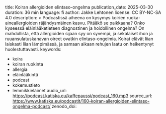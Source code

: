 title: Koiran allergioiden elintaso-ongelma
publication_date: 2025-03-30
duration: 36 min
language: fi
author: Jakke Lehtonen
license: CC BY-NC-SA 4.0
description: >
  Podcastissä aiheena on kysymys koirien ruoka-aineallergioiden räjähdysmäinen kasvu. Pitääkö se paikkaana? Onko kyseessä eläinlääketieteen diagnostinen ja hoidollinen ongelma?
  On mahdollista, että allergioiden sijaan syy on syvempi, ja sekalaiset ihon ja ruuansulatuskanavan oireet ovatkin elintaso-ongelmia. Koirat elävät liian laiskasti liian lämpimässä, ja samaan aikaan rehujen laatu on heikentynyt huolestuttavasti.
keywords:
  - koira
  - koiran ruokinta
  - allergia
  - eläinlääkintä
  - podcast
  - kokemustieto
  - lemmikkieläimet
audio_url: https://podcast.katiska.eu/kaffepaussi/podcast_160.mp3
source_url: https://www.katiska.eu/podcastit/160-koiran-allergioiden-elintaso-ongelma-podcast/
zenodo_doi:

